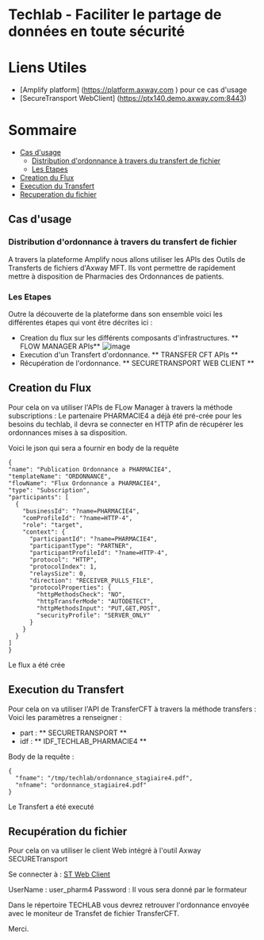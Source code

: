 # Techlab - Faciliter le partage de données en toute sécurité
# Liens Utiles

- [Amplify platform] (https://platform.axway.com ) pour ce cas d'usage
- [SecureTransport WebClient] (https://ptx140.demo.axway.com:8443)

# Sommaire
- [Cas d'usage](#cas-usage)
  * [Distribution d'ordonnance à travers du transfert de fichier](#description)
  * [Les Etapes](#les-etapes)
- [Creation du Flux](#create-flux)
- [Execution du Transfert](#execute-transfer)
- [Recuperation du fichier](#get-file)
   
## Cas d'usage

### Distribution d'ordonnance à travers du transfert de fichier
A travers la plateforme Amplify nous allons utiliser les APIs des Outils de Transferts de fichiers d'Axway MFT.
Ils vont permettre de rapidement mettre à disposition de Pharmacies des Ordonnances de patients.

### Les Etapes

Outre la découverte de la plateforme dans son ensemble voici les différentes étapes qui vont être décrites ici : 
- Creation du flux sur les différents composants d'infrastructures.  ** FLOW MANAGER APIs** 
![image](https://user-images.githubusercontent.com/78549144/136689486-0135ab69-0e30-44f9-8cf7-85a74205d839.png)
- Execution d'un Transfert d'ordonnance.  ** TRANSFER CFT APIs **
- Récupération de l'ordonnance. ** SECURETRANSPORT WEB CLIENT ** 

## Creation du Flux

Pour cela on va utiliser l'APIs de FLow Manager à travers la méthode subscriptions : 
Le partenaire PHARMACIE4 a déjà été pré-crée pour les besoins du techlab, il devra se connecter en HTTP afin de récupérer
les ordonnances mises à sa disposition.

Voici le json qui sera a fournir en body de la requête 

    {  
    "name": "Publication Ordonnance a PHARMACIE4",
    "templateName": "ORDONNANCE",
    "flowName": "Flux Ordonnance a PHARMACIE4",
    "type": "Subscription",
    "participants": [
      {
        "businessId": "?name=PHARMACIE4",
        "comProfileId": "?name=HTTP-4",
        "role": "target",
        "context": {
          "participantId": "?name=PHARMACIE4",
          "participantType": "PARTNER",
          "participantProfileId": "?name=HTTP-4",
          "protocol": "HTTP",
          "protocolIndex": 1,
          "relaysSize": 0,
          "direction": "RECEIVER_PULLS_FILE",
          "protocolProperties": {
            "httpMethodsCheck": "NO",
            "httpTransferMode": "AUTODETECT",
            "httpMethodsInput": "PUT,GET,POST",
            "securityProfile": "SERVER_ONLY"
          }
        }
      }
    ]
    }

Le flux a été crée

## Execution du Transfert

Pour cela on va utiliser l'API de TransferCFT à travers la méthode transfers :  
Voici les paramètres a renseigner : 
  - part : ** SECURETRANSPORT **
  - idf  : ** IDF_TECHLAB_PHARMACIE4 **

Body de la requête :

    {
      "fname": "/tmp/techlab/ordonnance_stagiaire4.pdf",
      "nfname": "ordonnance_stagiaire4.pdf"
    }

Le Transfert a été executé

## Recupération du fichier

Pour cela on va utiliser le client Web intégré à l'outil Axway SECURETransport 

Se connecter à : [ST Web Client](https://ptx140.demo.axway.com:8443)

UserName : user_pharm4
Password : Il vous sera donné par le formateur

Dans le répertoire TECHLAB vous devrez retrouver l'ordonnance envoyée avec le moniteur de Transfet de fichier TransferCFT.

Merci.
